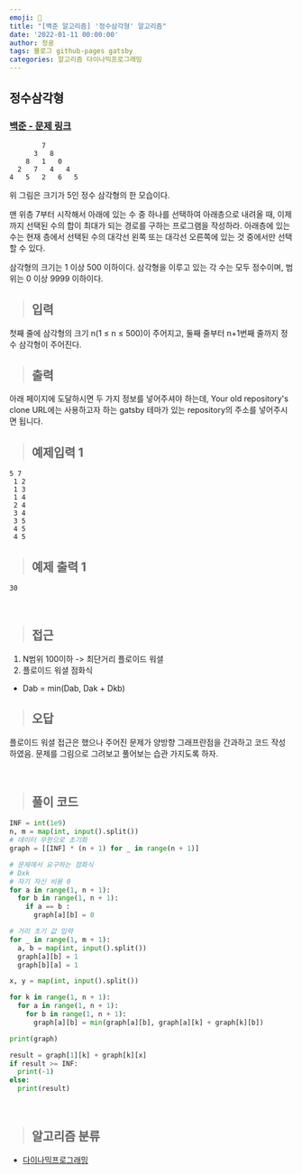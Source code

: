 ```yaml
---
emoji: 🔮
title: "[백준 알고리즘] '정수삼각형' 알고리즘"
date: '2022-01-11 00:00:00'
author: 정굥
tags: 블로그 github-pages gatsby
categories: 알고리즘 다이나믹프로그래밍
---
```


## 정수삼각형

### [백준 - 문제 링크](https://www.acmicpc.net/problem/1932)
            7
          3   8
        8   1   0
      2   7   4   4
    4   5   2   6   5

위 그림은 크기가 5인 정수 삼각형의 한 모습이다.

맨 위층 7부터 시작해서 아래에 있는 수 중 하나를 선택하여 아래층으로 내려올 때, 이제까지 선택된 수의 합이 최대가 되는 경로를 구하는 프로그램을 작성하라. 아래층에 있는 수는 현재 층에서 선택된 수의 대각선 왼쪽 또는 대각선 오른쪽에 있는 것 중에서만 선택할 수 있다.

삼각형의 크기는 1 이상 500 이하이다. 삼각형을 이루고 있는 각 수는 모두 정수이며, 범위는 0 이상 9999 이하이다.

> ## 입력 
첫째 줄에 삼각형의 크기 n(1 ≤ n ≤ 500)이 주어지고, 둘째 줄부터 n+1번째 줄까지 정수 삼각형이 주어진다.

> ## 출력 
아래 페이지에 도달하시면 두 가지 정보를 넣어주셔야 하는데, Your old repository's clone URL에는 사용하고자 하는 gatsby 테마가 있는 repository의 주소를 넣어주시면 됩니다.

> ## 예제입력 1
    5 7
     1 2
     1 3
     1 4
     2 4
     3 4
     3 5
     4 5
     4 5
> ## 예제 출력 1
    30   

<br/>

> ## 접근
1. N범위 100이하 -> 최단거리 플로이드 워셜
2. 플로이드 워셜 점화식
  * Dab = min(Dab, Dak + Dkb)

> ## 오답
플로이드 워셜 접근은 했으나 주어진 문제가 양방향 그래프란점을 간과하고 코드 작성 하였음. 문제를 그림으로 그려보고 풀어보는 습관 가지도록 하자.

<br/>

> ## 풀이 코드 
```python
INF = int(1e9)
n, m = map(int, input().split())
# 데이터 무한으로 초기화
graph = [[INF] * (n + 1) for _ in range(n + 1)]

# 문제에서 요구하는 점화식
# Dxk 
# 자기 자신 비용 0
for a in range(1, n + 1):
  for b in range(1, n + 1):
    if a == b :
      graph[a][b] = 0

# 거리 초기 값 입력
for _ in range(1, m + 1):
  a, b = map(int, input().split())
  graph[a][b] = 1
  graph[b][a] = 1

x, y = map(int, input().split())

for k in range(1, n + 1):
  for a in range(1, n + 1):
    for b in range(1, n + 1):
      graph[a][b] = min(graph[a][b], graph[a][k] + graph[k][b])

print(graph)

result = graph[1][k] + graph[k][x]
if result >= INF:
  print(-1)
else:
  print(result)
```

<br/>

> ## 알고리즘 분류
- [다이나믹프로그래밍](/posts/다이나믹프로그래밍)
  


